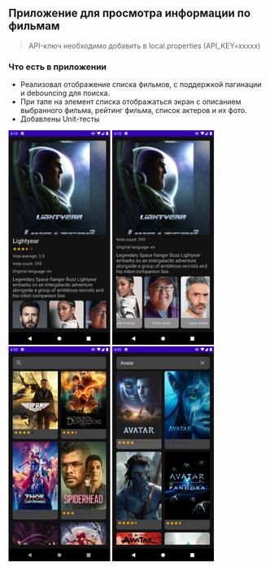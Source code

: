 ## Приложение для просмотра информации по фильмам
 > API-ключ необходимо добавить в local.properties (API_KEY=xxxxx)

### Что есть в приложении
* Реализовал отображение списка фильмов, с поддержкой пагинации и debouncing для поиска.
* При тапе на элемент списка отображаться экран с описанием выбранного фильма, рейтинг фильма, список актеров и их фото.
* Добавлены Unit-тесты

<img src="image/Screenshot_1656353767.png" alt="Screenshot_1656353767.png" width="200"/>  <img src="image/Screenshot_1656353771.png" alt="Screenshot_1656353771.png" width="200"/>  <img src="image/Screenshot_1656356008.png" alt="Screenshot_1656356008.png" width="200"/>  <img src="image/Screenshot_1656356016.png" alt="Screenshot_1656356016.png" width="200"/> 
